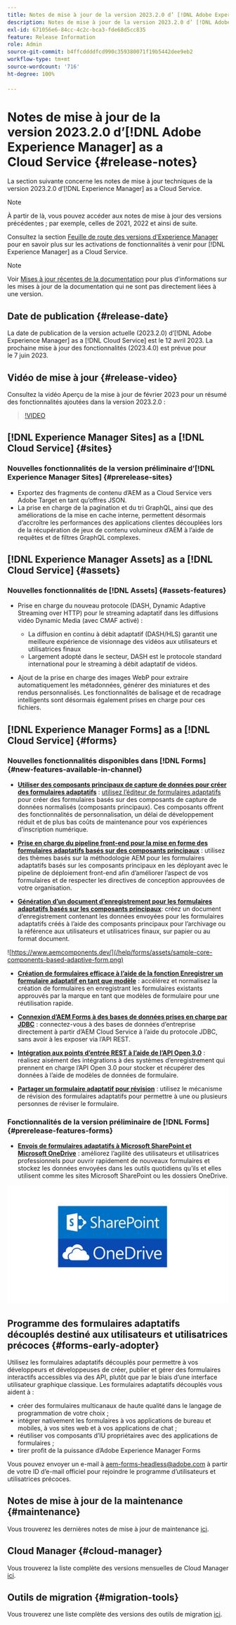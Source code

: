 ```yaml
---
title: Notes de mise à jour de la version 2023.2.0 d’ [!DNL Adobe Experience Manager]  as a Cloud Service.
description: Notes de mise à jour de la version 2023.2.0 d’ [!DNL Adobe Experience Manager]  as a Cloud Service.
exl-id: 671056e6-84cc-4c2c-bca3-fde68d5cc835
feature: Release Information
role: Admin
source-git-commit: b4ffcddddfcd990c359380071f19b5442dee9eb2
workflow-type: tm+mt
source-wordcount: '716'
ht-degree: 100%

---
```


# Notes de mise à jour de la version 2023.2.0 d’[!DNL Adobe Experience Manager] as a Cloud Service {#release-notes}

La section suivante concerne les notes de mise à jour techniques de la version 2023.2.0 d’[!DNL Experience Manager] as a Cloud Service.

>[!NOTE]
>
>À partir de là, vous pouvez accéder aux notes de mise à jour des versions précédentes ; par exemple, celles de 2021, 2022 et ainsi de suite.
>
>Consultez la section [Feuille de route des versions d’Experience Manager](https://experienceleague.adobe.com/docs/experience-manager-release-information/aem-release-updates/update-releases-roadmap.html?lang=fr) pour en savoir plus sur les activations de fonctionnalités à venir pour [!DNL Experience Manager] as a Cloud Service.

>[!NOTE]
>
>Voir [Mises à jour récentes de la documentation](https://experienceleague.adobe.com/docs/experience-manager-release-information/aem-release-updates/doc-updates/documentation-updates.html?lang=fr) pour plus d’informations sur les mises à jour de la documentation qui ne sont pas directement liées à une version.

## Date de publication {#release-date}

La date de publication de la version actuelle (2023.2.0) d’[!DNL Adobe Experience Manager] as a [!DNL Cloud Service] est le 12 avril 2023. La prochaine mise à jour des fonctionnalités (2023.4.0) est prévue pour le 7 juin 2023.

## Vidéo de mise à jour {#release-video}

Consultez la vidéo Aperçu de la mise à jour de février 2023 pour un résumé des fonctionnalités ajoutées dans la version 2023.2.0 :

>[!VIDEO](https://video.tv.adobe.com/v/3416885/?quality=12)

## [!DNL Experience Manager Sites] as a [!DNL Cloud Service] {#sites}

### Nouvelles fonctionnalités de la version préliminaire d’[!DNL Experience Manager Sites] {#prerelease-sites}

* Exportez des fragments de contenu d’AEM as a Cloud Service vers Adobe Target en tant qu’offres JSON.
* La prise en charge de la pagination et du tri GraphQL, ainsi que des améliorations de la mise en cache interne, permettent désormais d’accroître les performances des applications clientes découplées lors de la récupération de jeux de contenu volumineux d’AEM à l’aide de requêtes et de filtres GraphQL complexes.

## [!DNL Experience Manager Assets] as a [!DNL Cloud Service] {#assets}

### Nouvelles fonctionnalités de [!DNL Assets] {#assets-features}

* Prise en charge du nouveau protocole (DASH, Dynamic Adaptive Streaming over HTTP) pour le streaming adaptatif dans les diffusions vidéo Dynamic Media (avec CMAF activé) :
   * La diffusion en continu à débit adaptatif (DASH/HLS) garantit une meilleure expérience de visionnage des vidéos aux utilisateurs et utilisatrices finaux
   * Largement adopté dans le secteur, DASH est le protocole standard international pour le streaming à débit adaptatif de vidéos.

* Ajout de la prise en charge des images WebP pour extraire automatiquement les métadonnées, générer des miniatures et des rendus personnalisés. Les fonctionnalités de balisage et de recadrage intelligents sont désormais également prises en charge pour ces fichiers.

## [!DNL Experience Manager Forms] as a [!DNL Cloud Service] {#forms}

### Nouvelles fonctionnalités disponibles dans [!DNL Forms] {#new-features-available-in-channel}

* **[Utiliser des composants principaux de capture de données pour créer des formulaires adaptatifs](https://experienceleague.adobe.com/docs/experience-manager-core-components/using/adaptive-forms/introduction.html?lang=fr)** : [utilisez l’éditeur de formulaires adaptatifs](/help/forms/creating-adaptive-form-core-components.md) pour créer des formulaires basés sur des composants de capture de données normalisés (composants principaux). Ces composants offrent des fonctionnalités de personnalisation, un délai de développement réduit et de plus bas coûts de maintenance pour vos expériences d’inscription numérique.

* **[Prise en charge du pipeline front-end pour la mise en forme des formulaires adaptatifs basés sur des composants principaux](/help/forms/using-themes-in-core-components.md)** : utilisez des thèmes basés sur la méthodologie AEM pour les formulaires adaptatifs basés sur les composants principaux en les déployant avec le pipeline de déploiement front-end afin d’améliorer l’aspect de vos formulaires et de respecter les directives de conception approuvées de votre organisation.

* **[Génération d’un document d’enregistrement pour les formulaires adaptatifs basés sur les composants principaux](/help/forms/generate-document-of-record-core-components.md)**: créez un document d’enregistrement contenant les données envoyées pour les formulaires adaptatifs créés à l’aide des composants principaux pour l’archivage ou la référence aux utilisateurs et utilisatrices finaux, sur papier ou au format document.

![https://www.aemcomponents.dev/](/help/forms/assets/sample-core-components-based-adaptive-form.png)

* **[Création de formulaires efficace à l’aide de la fonction Enregistrer un formulaire adaptatif en tant que modèle](/help/forms/template-editor.md#save-an-adaptive-form-as-template-saving-adaptive-form-as-template)** : accélérez et normalisez la création de formulaires en enregistrant les formulaires existants approuvés par la marque en tant que modèles de formulaire pour une réutilisation rapide.

* **[Connexion d’AEM Forms à des bases de données prises en charge par JDBC](/help/forms/configure-data-sources.md#configure-relational-database-configure-relational-database)** : connectez-vous à des bases de données d’entreprise directement à partir d’AEM Cloud Service à l’aide du protocole JDBC, sans avoir à les exposer via l’API REST.

* **[Intégration aux points d’entrée REST à l’aide de l’API Open 3.0](/help/forms/configure-data-sources.md#configure-restful-services-open-api-specification-version-20-configure-restful-services-swagger-version30)** : réalisez aisément des intégrations à des systèmes d’enregistrement qui prennent en charge l’API Open 3.0 pour stocker et récupérer des données à l’aide de modèles de données de formulaire.

* **[Partager un formulaire adaptatif pour révision](/help/forms/create-reviews-forms.md)** : utilisez le mécanisme de révision des formulaires adaptatifs pour permettre à une ou plusieurs personnes de réviser le formulaire.


### Fonctionnalités de la version préliminaire de [!DNL Forms] {#prerelease-features-forms}

* **[Envois de formulaires adaptatifs à Microsoft SharePoint et Microsoft OneDrive](/help/forms/configuring-submit-actions.md)** : améliorez l’agilité des utilisateurs et utilisatrices professionnels pour ouvrir rapidement de nouveaux formulaires et stockez les données envoyées dans les outils quotidiens qu’ils et elles utilisent comme les sites Microsoft SharePoint ou les dossiers OneDrive.

![Envoi de formulaires adaptatifs à Microsoft SharePoint et Microsoft OneDrive](/help/forms/assets/onedrive-and-sharepoint.jpg)


## Programme des formulaires adaptatifs découplés destiné aux utilisateurs et utilisatrices précoces {#forms-early-adopter}

Utilisez les formulaires adaptatifs découplés pour permettre à vos développeurs et développeuses de créer, publier et gérer des formulaires interactifs accessibles via des API, plutôt que par le biais d’une interface utilisateur graphique classique. Les formulaires adaptatifs découplés vous aident à :

* créer des formulaires multicanaux de haute qualité dans le langage de programmation de votre choix ;
* intégrer nativement les formulaires à vos applications de bureau et mobiles, à vos sites web et à vos applications de chat ;
* réutiliser vos composants d’IU propriétaires avec des applications de formulaires ;
* tirer profit de la puissance d’Adobe Experience Manager Forms

Vous pouvez envoyer un e-mail à aem-forms-headless@adobe.com à partir de votre ID d’e-mail officiel pour rejoindre le programme d’utilisateurs et utilisatrices précoces.

## Notes de mise à jour de la maintenance {#maintenance}

Vous trouverez les dernières notes de mise à jour de maintenance [ici](/help/release-notes/maintenance/latest.md).

## Cloud Manager {#cloud-manager}

Vous trouverez la liste complète des versions mensuelles de Cloud Manager [ici](/help/implementing/cloud-manager/release-notes/current.md).

## Outils de migration {#migration-tools}

Vous trouverez une liste complète des versions des outils de migration [ici](/help/journey-migration/release-notes/release-notes-migration-tools-current.md).
